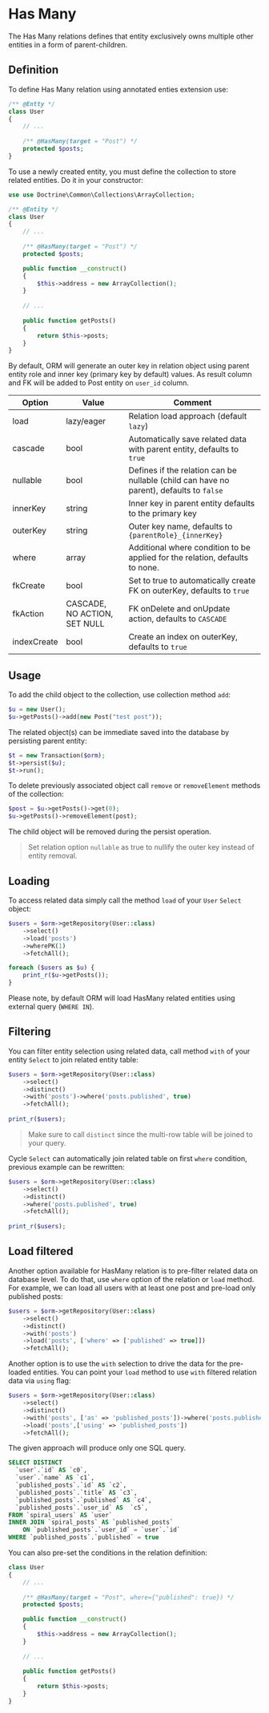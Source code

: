 # Has Many
The Has Many relations defines that entity exclusively owns multiple other entities in a form of parent-children.

## Definition
To define Has Many relation using annotated enties extension use:

```php
/** @Entty */ 
class User 
{
    // ...
    
    /** @HasMany(target = "Post") */
    protected $posts;
}
```

To use a newly created entity, you must define the collection to store related entities. Do it in your constructor:

```php
use use Doctrine\Common\Collections\ArrayCollection;

/** @Entity */ 
class User 
{
    // ...
    
    /** @HasMany(target = "Post") */
    protected $posts;

    public function __construct()
    {
        $this->address = new ArrayCollection();
    }
       
    // ...
    
    public function getPosts()
    {
        return $this->posts;
    }
}
```

By default, ORM will generate an outer key in relation object using parent entity role and inner key (primary key by default) values. As result column and FK will be added to Post entity on `user_id` column.

Option      | Value  | Comment
---         | ---    | ----
load        | lazy/eager | Relation load approach (default `lazy`)
cascade     | bool   | Automatically save related data with parent entity, defaults to `true`
nullable    | bool   | Defines if the relation can be nullable (child can have no parent), defaults to `false`
innerKey    | string | Inner key in parent entity defaults to the primary key
outerKey    | string | Outer key name, defaults to `{parentRole}_{innerKey}`
where       | array  | Additional where condition to be applied for the relation, defaults to none.
fkCreate    | bool   | Set to true to automatically create FK on outerKey, defaults to `true`
fkAction    | CASCADE, NO ACTION, SET NULL | FK onDelete and onUpdate action, defaults to `CASCADE`  
indexCreate | bool   | Create an index on outerKey, defaults to `true`

## Usage
To add the child object to the collection, use collection method `add`:

```php
$u = new User();
$u->getPosts()->add(new Post("test post"));
```

The related object(s) can be immediate saved into the database by persisting parent entity:

```php
$t = new Transaction($orm);
$t->persist($u);
$t->run();
```

To delete previously associated object call `remove` or `removeElement` methods of the collection:

```php
$post = $u->getPosts()->get(0);
$u->getPosts()->removeElement(post);
```

The child object will be removed during the persist operation.

> Set relation option `nullable` as true to nullify the outer key instead of entity removal.

## Loading
To access related data simply call the method `load` of your `User` `Select` object:

```php
$users = $orm->getRepository(User::class)
    ->select()
    ->load('posts')
    ->wherePK(1)
    ->fetchAll();

foreach ($users as $u) {  
    print_r($u->getPosts());
}
```

Please note, by default ORM will load HasMany related entities using external query (`WHERE IN`).

## Filtering
You can filter entity selection using related data, call method `with` of your entity `Select` to join related entity table:

```php
$users = $orm->getRepository(User::class)
    ->select()
    ->distinct()
    ->with('posts')->where('posts.published', true)
    ->fetchAll();
    
print_r($users);
```

> Make sure to call `distinct` since the multi-row table will be joined to your query.

Cycle `Select` can automatically join related table on first `where` condition, previous example can be rewritten:

```php
$users = $orm->getRepository(User::class)
    ->select()
    ->distinct()
    ->where('posts.published', true)
    ->fetchAll();
    
print_r($users);
```

## Load filtered
Another option available for HasMany relation is to pre-filter related data on database level. To do that, use `where` option of the relation or `load` method. For example, we can load all users with at least one post and pre-load only published posts:

```php
$users = $orm->getRepository(User::class)
    ->select()
    ->distinct()
    ->with('posts')
    ->load('posts', ['where' => ['published' => true]])
    ->fetchAll();
```

Another option is to use the `with` selection to drive the data for the pre-loaded entities. You can point your `load` method to use 
`with` filtered relation data via `using` flag:

```php
$users = $orm->getRepository(User::class)
    ->select()
    ->distinct()
    ->with('posts', ['as' => 'published_posts'])->where('posts.published', true)
    ->load('posts',['using' => 'published_posts'])
    ->fetchAll();
```

The given approach will produce only one SQL query.

```sql
SELECT DISTINCT
  `user`.`id` AS `c0`, 
  `user`.`name` AS `c1`, 
  `published_posts`.`id` AS `c2`, 
  `published_posts`.`title` AS `c3`, 
  `published_posts`.`published` AS `c4`, 
  `published_posts`.`user_id` AS  `c5`, 
FROM `spiral_users` AS `user`
INNER JOIN `spiral_posts` AS `published_posts`
    ON `published_posts`.`user_id` = `user`.`id`
WHERE `published_posts`.`published` = true
```

You can also pre-set the conditions in the relation definition:

```php
class User 
{
    // ...
    
    /** @HasMany(target = "Post", where={"published": true}) */
    protected $posts;

    public function __construct()
    {
        $this->address = new ArrayCollection();
    }
       
    // ...
    
    public function getPosts()
    {
        return $this->posts;
    }
}
```
